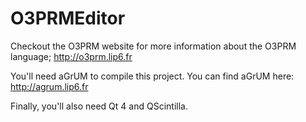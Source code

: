 O3PRMEditor
===========
Checkout the O3PRM website for more information about the O3PRM language; http://o3prm.lip6.fr

You'll need aGrUM to compile this project. You can find aGrUM here: http://agrum.lip6.fr

Finally, you'll also need Qt 4 and QScintilla.

